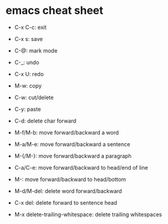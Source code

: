 # emacs cheat sheet

- C-x C-c:    exit

- C-x s:      save

- C-@:	      mark mode

- C-_:	      undo

- C-x U:      redo

- M-w:	      copy

- C-w:	      cut/delete

- C-y:	      paste

- C-d:	      delete char forward

- M-f/M-b:    move forward/backward a word

- M-a/M-e:    move forward/backward a sentence

- M-{/M-}:    move forward/backward a paragraph

- C-a/C-e:    move forward/backward to head/end of line

- M-</M->:    move forward/backward to head/bottom

- M-d/M-del:  delete word forward/backward

- C-x del:    delete forward to sentence head

- M-x delete-trailing-whitespace:	delete trailing whitespaces
